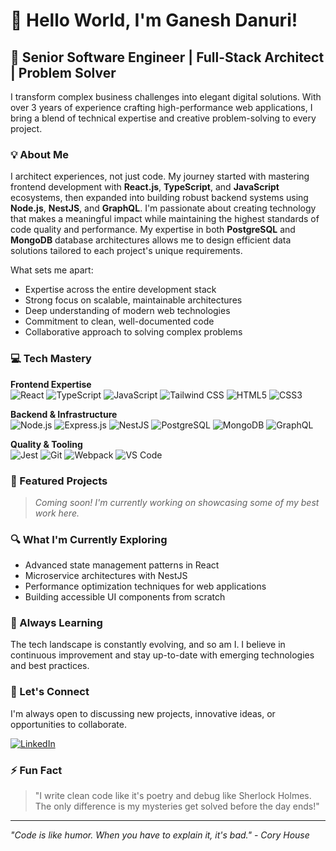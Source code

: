 # 👋 Hello World, I'm Ganesh Danuri!

## 🚀 Senior Software Engineer | Full-Stack Architect | Problem Solver

I transform complex business challenges into elegant digital solutions. With over 3 years of experience crafting high-performance web applications, I bring a blend of technical expertise and creative problem-solving to every project.

### 💡 About Me

I architect experiences, not just code. My journey started with mastering frontend development with **React.js**, **TypeScript**, and **JavaScript** ecosystems, then expanded into building robust backend systems using **Node.js**, **NestJS**, and **GraphQL**. I'm passionate about creating technology that makes a meaningful impact while maintaining the highest standards of code quality and performance. My expertise in both **PostgreSQL** and **MongoDB** database architectures allows me to design efficient data solutions tailored to each project's unique requirements.

What sets me apart:
- Expertise across the entire development stack
- Strong focus on scalable, maintainable architectures
- Deep understanding of modern web technologies
- Commitment to clean, well-documented code
- Collaborative approach to solving complex problems

### 💻 Tech Mastery

**Frontend Expertise**  
![React](https://img.shields.io/badge/-React-61DAFB?style=flat-square&logo=react&logoColor=white)
![TypeScript](https://img.shields.io/badge/-TypeScript-3178C6?style=flat-square&logo=typescript&logoColor=white)
![JavaScript](https://img.shields.io/badge/-JavaScript-F7DF1E?style=flat-square&logo=javascript&logoColor=black)
![Tailwind CSS](https://img.shields.io/badge/-Tailwind%20CSS-06B6D4?style=flat-square&logo=tailwind-css&logoColor=white)
![HTML5](https://img.shields.io/badge/-HTML5-E34F26?style=flat-square&logo=html5&logoColor=white)
![CSS3](https://img.shields.io/badge/-CSS3-1572B6?style=flat-square&logo=css3&logoColor=white)

**Backend & Infrastructure**  
![Node.js](https://img.shields.io/badge/-Node.js-339933?style=flat-square&logo=node.js&logoColor=white)
![Express.js](https://img.shields.io/badge/-Express.js-000000?style=flat-square&logo=express&logoColor=white)
![NestJS](https://img.shields.io/badge/-NestJS-E0234E?style=flat-square&logo=nestjs&logoColor=white)
![PostgreSQL](https://img.shields.io/badge/-PostgreSQL-336791?style=flat-square&logo=postgresql&logoColor=white)
![MongoDB](https://img.shields.io/badge/-MongoDB-47A248?style=flat-square&logo=mongodb&logoColor=white)
![GraphQL](https://img.shields.io/badge/-GraphQL-E10098?style=flat-square&logo=graphql&logoColor=white)

**Quality & Tooling**  
![Jest](https://img.shields.io/badge/-Jest-C21325?style=flat-square&logo=jest&logoColor=white)
![Git](https://img.shields.io/badge/-Git-F05032?style=flat-square&logo=git&logoColor=white)
![Webpack](https://img.shields.io/badge/-Webpack-8DD6F9?style=flat-square&logo=webpack&logoColor=white)
![VS Code](https://img.shields.io/badge/-VS%20Code-007ACC?style=flat-square&logo=visual-studio-code&logoColor=white)

### 🌟 Featured Projects

> *Coming soon! I'm currently working on showcasing some of my best work here.*

### 🔍 What I'm Currently Exploring

- Advanced state management patterns in React
- Microservice architectures with NestJS
- Performance optimization techniques for web applications
- Building accessible UI components from scratch

### 🌱 Always Learning

The tech landscape is constantly evolving, and so am I. I believe in continuous improvement and stay up-to-date with emerging technologies and best practices.

### 🤝 Let's Connect

I'm always open to discussing new projects, innovative ideas, or opportunities to collaborate.

[![LinkedIn](https://img.shields.io/badge/LinkedIn-Connect-blue?style=for-the-badge&logo=linkedin)](https://www.linkedin.com/in/ganeshdanuri)

### ⚡ Fun Fact

> "I write clean code like it's poetry and debug like Sherlock Holmes. The only difference is my mysteries get solved before the day ends!"

---

*"Code is like humor. When you have to explain it, it's bad." - Cory House*
